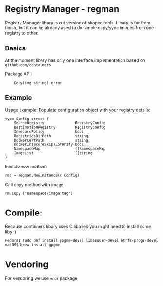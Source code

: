 # Registry Manager - regman

Registry Manager libary is cut version of skopeo tools. Libary is far from finish, but it can be already used to do simple copy/sync images from one registry to other.  

## Basics

At the moment libary has only one interface implementation based on `github.com/containers` 

Package API:

```
	Copy(img string) error
```

## Example

Usage example:
Populate configuration object with your registry details:
```
type Config struct {
	SourceRegistry              RegistryConfig
	DestinationRegistry         RegistryConfig
	InsecurePolicy              bool
	RegistriesDirPath           string
	DockerCertPath              string
	DockerInsecureSkipTLSVerify bool
	NamespaceMap                []NamespaceMap
	ImageList                   []string
}
```

Iniciate new method:
```
rm: = regman.NewInstance(c Config)
```

Call copy method with image:
```
rm.Copy ("namespace/image:tag")
```

# Compile:

Because containers libary uses C libaries you might need to install some libs :)

```sh
Fedora$ sudo dnf install gpgme-devel libassuan-devel btrfs-progs-devel device-mapper-devel
macOS$ brew install gpgme
```

# Vendoring

For vendoring we use `vndr` package